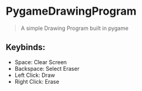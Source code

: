 # PygameDrawingProgram

> A simple Drawing Program built in pygame

## Keybinds:
- Space: Clear Screen
- Backspace: Select Eraser
- Left Click: Draw
- Right Click: Erase
